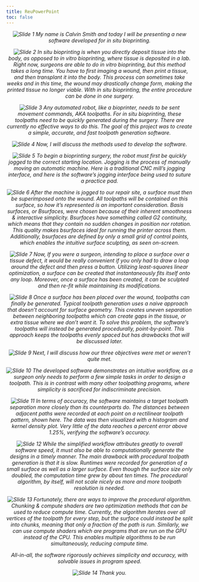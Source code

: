 ```yaml
---
title: ReuPowerPoint
toc: false
---
```

<!-- markdownlint-disable MD033 -->

<div style="font-style: italic; text-align: center;">

![Slide 1](ReuPowerPoint/slide1.png)
My name is Calvin Smith and today I will be presenting a new software developed for in situ bioprinting.

![Slide 2](ReuPowerPoint/slide2.png)
In situ bioprinting is when you directly deposit tissue into the body, as opposed to in vitro bioprinting, where tissue is deposited in a lab.
Right now, surgeons are able to do in vitro bioprinting, but this method takes a long time.
You have to first imaging a wound, then print a tissue, and then transplant it into the body.
This process can sometimes take weeks and in this time, the wound may drastically change form, making the printed tissue no longer viable.
With in situ bioprinting, the entire procedure can be done in one surgery.

![Slide 3](ReuPowerPoint/slide3.gif)
Any automated robot, like a bioprinter, needs to be sent movement commands, AKA toolpaths.
For in situ bioprinting, these toolpaths need to be quickly generated during the surgery.
There are currently no effective ways to do this.
The goal of this project was to create a simple, accurate, and fast toolpath generation software.

![Slide 4](ReuPowerPoint/slide4.png)
Now, I will discuss the methods used to develop the software.

![Slide 5](ReuPowerPoint/slide5.gif)
To begin a bioprinting surgery, the robot must first be quickly jogged to the correct starting location.
Jogging is the process of manually moving an automatic machine.
Here is a traditional CNC mill’s jogging interface, and here is the software’s jogging interface being used to suture a practice pad.

![Slide 6](ReuPowerPoint/slide6.gif)
After the machine is jogged to our repair site, a surface must then be superimposed onto the wound.
All toolpaths will be contained on this surface, so how it’s represented is an important consideration.
Basis surfaces, or Bsurfaces, were chosen because of their inherent smoothness &
interactive simplicity.
Bsurfaces have something called G2 continuity, which means that they contain no sudden changes in position nor rotation.
This quality makes bsurfaces ideal for running the printer across them.
Additionally, bsurfaces are defined by only a small grid of control points, which enables the intuitive surface sculpting, as seen on-screen.

![Slide 7](ReuPowerPoint/slide7.gif)
Now, If you were a surgeon, intending to place a surface over a tissue defect, it would be really convenient if you only had to draw a loop around the defect and then press a button.
Utilizing least-squares linear optimization, a surface can be created that instantaneously fits itself onto any loop.
Moreover, once a surface has been created, it can be sculpted and then re-fit while maintaining its modifications.

![Slide 8](ReuPowerPoint/slide8.gif)
Once a surface has been placed over the wound, toolpaths can finally be generated.
Typical toolpath generation uses a naive approach that doesn’t account for surface geometry.
This creates uneven separation between neighboring toolpaths which can create gaps in the tissue, or extra tissue where we don’t want it.
To solve this problem, the software’s toolpaths will instead be generated procedurally, point-by-point.
This approach keeps the toolpaths evenly spaced but has drawbacks that will be discussed later.

![Slide 9](ReuPowerPoint/slide9.png)
Next, I will discuss how our three objectives were met or weren’t quite met.

![Slide 10](ReuPowerPoint/slide10.png)
The developed software demonstrates an intuitive workflow, as a surgeon only needs to perform a few simple tasks in order to design a toolpath.
This is in contrast with many other toolpathing programs, where simplicity is sacrificed for indiscriminate precision.

![Slide 11](ReuPowerPoint/slide11.gif)
In terms of accuracy, the software maintains a target toolpath separation more closely than its counterparts do.
The distances between adjacent paths were recorded at each point on a rectilinear toolpath pattern, shown here.
The data was then visualized with a histogram and kernel density plot.
Very little of the data reaches a percent error above 1.25%, verifying the software’s accuracy.

![Slide 12](ReuPowerPoint/slide12.png)
While the simplified workflow attributes greatly to overall software speed, it must also be able to computationally generate the designs in a timely manner.
The main drawback with procedural toolpath generation is that it is slow.
Runtimes were recorded for generation of a small surface as well as a larger surface.
Even though the surface size only doubled, the computation time grew by about ten times.
The procedural algorithm, by itself, will not scale nicely as more and more toolpath resolution is needed.

![Slide 13](ReuPowerPoint/slide13.gif)
Fortunately, there are ways to improve the procedural algorithm.
Chunking & compute shaders are two optimization methods that can be used to reduce compute time.
Currently, the algorithm iterates over all vertices of the toolpath for every step, but the surface could instead be split into chunks, meaning that only a fraction of the path is run.
Similarly, we can use compute shaders which are programs that are run on the GPU instead of the CPU.
This enables multiple algorithms to be run simultaneously, reducing compute time.

All-in-all, the software rigorously achieves simplicity and accuracy, with solvable issues in program speed.

![Slide 14](ReuPowerPoint/slide14.png)
Thank you.

</div>
